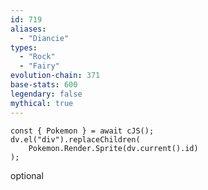 ```yaml
---
id: 719
aliases:
  - "Diancie"
types:
  - "Rock"
  - "Fairy"
evolution-chain: 371
base-stats: 600
legendary: false
mythical: true
---
```

```dataviewjs
const { Pokemon } = await cJS();
dv.el("div").replaceChildren(
	Pokemon.Render.Sprite(dv.current().id)
);
```

optional
